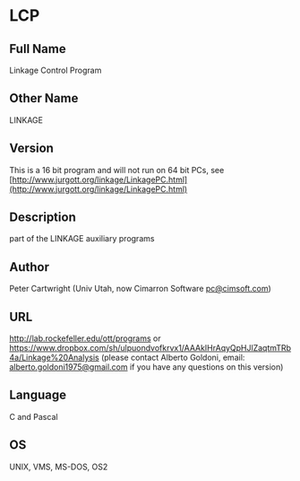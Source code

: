 # LCP

## Full Name
Linkage Control Program

## Other Name
LINKAGE

## Version
This is a 16 bit program and will not run on 64 bit PCs, see [http://www.jurgott.org/linkage/LinkagePC.html](http://www.jurgott.org/linkage/LinkagePC.html)

## Description
part of the LINKAGE auxiliary programs

## Author
Peter Cartwright (Univ Utah, now Cimarron Software [pc@cimsoft.com](mailto:pc@cimsoft.com))

## URL
http://lab.rockefeller.edu/ott/programs or https://www.dropbox.com/sh/ulpuondvofkrvx1/AAAkIHrAqyQpHJlZaqtmTRb4a/Linkage%20Analysis (please contact Alberto Goldoni, email: alberto.goldoni1975@gmail.com if you have any questions on this version)

## Language
C and Pascal

## OS
UNIX, VMS, MS-DOS, OS2